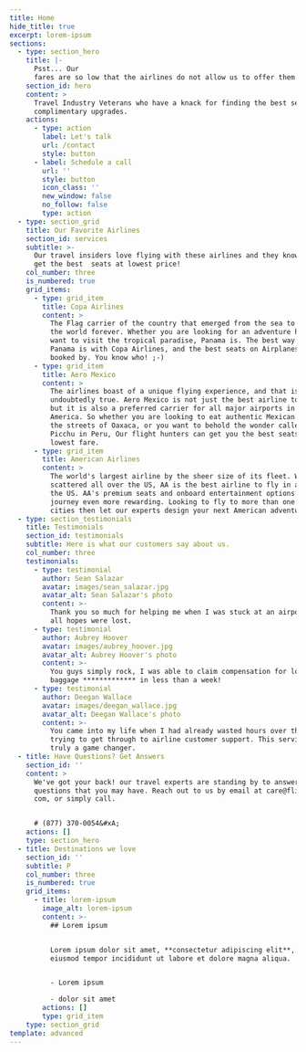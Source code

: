 ```yaml
---
title: Home
hide_title: true
excerpt: lorem-ipsum
sections:
  - type: section_hero
    title: |-
      Psst... Our
      fares are so low that the airlines do not allow us to offer them online.
    section_id: hero
    content: >
      Travel Industry Veterans who have a knack for finding the best seats and
      complimentary upgrades.
    actions:
      - type: action
        label: Let's talk
        url: /contact
        style: button
      - label: Schedule a call
        url: ''
        style: button
        icon_class: ''
        new_window: false
        no_follow: false
        type: action
  - type: section_grid
    title: Our Favorite Airlines
    section_id: services
    subtitle: >-
      Our travel insiders love flying with these airlines and they know how to
      get the best  seats at lowest price!
    col_number: three
    is_numbered: true
    grid_items:
      - type: grid_item
        title: Copa Airlines
        content: >
          The Flag carrier of the country that emerged from the sea to change
          the world forever. Whether you are looking for an adventure holiday or
          want to visit the tropical paradise, Panama is. The best way to fly to
          Panama is with Copa Airlines, and the best seats on Airplanes are
          booked by. You know who! ;-)
      - type: grid_item
        title: Aero Mexico
        content: >
          The airlines boast of a unique flying experience, and that is
          undoubtedly true. Aero Mexico is not just the best airline to Mexico,
          but it is also a preferred carrier for all major airports in Latin
          America. So whether you are looking to eat authentic Mexican food on
          the streets of Oaxaca, or you want to behold the wonder called Machu
          Picchu in Peru, Our flight hunters can get you the best seats at the
          lowest fare.
      - type: grid_item
        title: American Airlines
        content: >
          The world's largest airline by the sheer size of its fleet. With hubs
          scattered all over the US, AA is the best airline to fly in and around
          the US. AA's premium seats and onboard entertainment options make that
          journey even more rewarding. Looking to fly to more than one American
          cities then let our experts design your next American adventure.
  - type: section_testimonials
    title: Testimonials
    section_id: testimonials
    subtitle: Here is what our customers say about us.
    col_number: three
    testimonials:
      - type: testimonial
        author: Sean Salazar
        avatar: images/sean_salazar.jpg
        avatar_alt: Sean Salazar's photo
        content: >-
          Thank you so much for helping me when I was stuck at an airport and
          all hopes were lost.
      - type: testimonial
        author: Aubrey Hoover
        avatar: images/aubrey_hoover.jpg
        avatar_alt: Aubrey Hoover's photo
        content: >-
          You guys simply rock, I was able to claim compensation for lost
          baggage ************* in less than a week!
      - type: testimonial
        author: Deegan Wallace
        avatar: images/deegan_wallace.jpg
        avatar_alt: Deegan Wallace's photo
        content: >-
          You came into my life when I had already wasted hours over the phone
          trying to get through to airline customer support. This service is
          truly a game changer.
  - title: Have Questions? Get Answers
    section_id: ''
    content: >
      We've got your back! our travel experts are standing by to answer any
      questions that you may have. Reach out to us by email at care@flightshunt,
      com, or simply call.


      # (877) 370-0054&#xA;
    actions: []
    type: section_hero
  - title: Destinations we love
    section_id: ''
    subtitle: P
    col_number: three
    is_numbered: true
    grid_items:
      - title: lorem-ipsum
        image_alt: lorem-ipsum
        content: >-
          ## Lorem ipsum


          Lorem ipsum dolor sit amet, **consectetur adipiscing elit**, sed do
          eiusmod tempor incididunt ut labore et dolore magna aliqua.


          - Lorem ipsum

          - dolor sit amet
        actions: []
        type: grid_item
    type: section_grid
template: advanced
---
```

